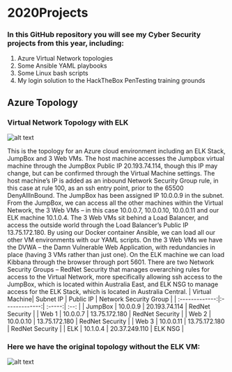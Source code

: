 
# 2020Projects

### In this GitHub repository you will see my Cyber Security projects from this year, including:
1. Azure Virtual Network topologies
2. Some Ansible YAML playbooks
3. Some Linux bash scripts
4. My login solution to the HackTheBox PenTesting training grounds  

## **Azure Topology**

### **Virtual Network Topology with ELK**

![alt text](https://github.com/SamGeron/2020Projects/blob/main/images/Cloud_Security_ELK.png "Azure Virtual Network with ELK Stack")

 
This is the topology for an Azure cloud environment including an ELK Stack, JumpBox and 3 Web VMs. The host machine accesses the Jumpbox virtual machine through the JumpBox Public IP 20.193.74.114, though this IP may change, but can be confirmed through the Virtual Machine settings. The host machine’s IP is added as an inbound Network Security Group rule, in this case at rule 100, as an ssh entry point, prior to the 65500 DenyAllInBound. The JumpBox has been assigned IP 10.0.0.9 in the subnet. From the JumpBox, we can access all the other machines within the Virtual Network, the 3 Web VMs – in this case 10.0.0.7, 10.0.0.10, 10.0.0.11 and our ELK machine 10.1.0.4. The 3 Web VMs sit behind a Load Balancer, and access the outside world through the Load Balancer’s Public IP 13.75.172.180.  By using our Docker container Ansible, we can load all our other VM environments with our YAML scripts. On the 3 Web VMs we have the DVWA – the Damn Vulnerable Web Application, with redundancies in place (having 3 VMs rather than just one). On the ELK machine we can load Kibbana through the browser through port 5601.
There are two Network Security Groups – RedNet Security that manages overarching rules for access to the Virtual Network, more specifically allowing ssh access to the JumpBox, which is located within Australia East, and ELK NSG to manage access for the ELK Stack, which is located in Australia Central.
| Virtual Machine| Subnet IP | Public IP | Network Security Group |
| :-------------:|:-------------:| :-----:| :--: |
| JumpBox | 10.0.0.9 | 20.193.74.114 | RedNet Security |
| Web 1 | 10.0.0.7  | 13.75.172.180 | RedNet Security |
| Web 2 | 10.0.0.10 | 13.75.172.180 | RedNet Security |
| Web 3 | 10.0.0.11 | 13.75.172.180 | RedNet Security |
| ELK | 10.1.0.4 | 20.37.249.110 | ELK NSG |

### **Here we have the original topology without the ELK VM:**

![alt text](https://github.com/SamGeron/2020Projects/blob/main/images/Cloud_Security.png "Azure Virtual Network basic")
 



